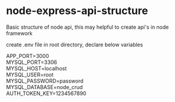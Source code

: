 # node-express-api-structure
Basic structure of node api, this may helpful to create api's in node framework

create .env file in root directory, declare below variables


APP_PORT=3000\
MYSQL_PORT=3306\
MYSQL_HOST=localhost\
MYSQL_USER=root\
MYSQL_PASSWORD=password\
MYSQL_DATABASE=node_crud\
AUTH_TOKEN_KEY=1234567890